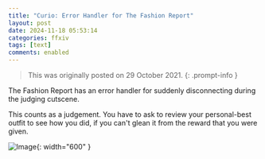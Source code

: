 ```yaml
---
title: "Curio: Error Handler for The Fashion Report"
layout: post
date: 2024-11-18 05:53:14
categories: ffxiv
tags: [text]
comments: enabled
---
```

> This was originally posted on 29 October 2021.
{: .prompt-info }  

The Fashion Report has an error handler for suddenly disconnecting during the judging cutscene.  

This counts as a judgement. You have to ask to review your personal-best outfit to see how you did, if you can't glean it from the reward that you were given.

![Image](/1731909194751.png){: width="600" }
